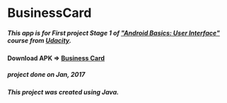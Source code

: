 # BusinessCard

##### This app is for First project Stage 1 of ["Android Basics: User Interface"](https://www.udacity.com/courses/android-basics-user-interface--ud834) course from [Udacity](www.udacity.com).

#### Download APK => [Business Card](https://drive.google.com/open?id=0B0TiKxw-s6XANXZiTzVoMWtBV00)

##### project done on Jan, 2017

##### This project was created using Java.
